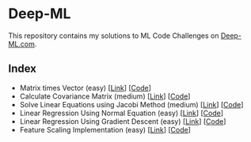 # Deep-ML
This repository contains my solutions to ML Code Challenges on [Deep-ML.com](https://www.deep-ml.com/). 

## Index
* Matrix times Vector (easy) [[Link](https://www.deep-ml.com/problem/Matrix%20times%20Vector)] [[Code](https://github.com/shalinis602/Deep-ML/blob/main/matrix_times_vector.py)]
* Calculate Covariance Matrix (medium) [[Link](https://www.deep-ml.com/problem/Calculate%20Covariance%20Matrix)] [[Code](https://github.com/shalinis602/Deep-ML/blob/main/calculate_covariance_matrix.py)]
* Solve Linear Equations using Jacobi Method (medium) [[Link](https://www.deep-ml.com/problem/Solve%20Linear%20Equations%20using%20Jacobi%20Method)] [[Code](https://github.com/shalinis602/Deep-ML/blob/main/solve_linear_equations_using_jacobi_method.py)]
* Linear Regression Using Normal Equation (easy) [[Link](https://www.deep-ml.com/problem/Linear%20Regression%20Using%20Normal%20Equation)] [[Code](https://github.com/shalinis602/Deep-ML/blob/main/linear_regression_using_normal_equation.py)]
* Linear Regression Using Gradient Descent (easy) [[Link](https://www.deep-ml.com/problem/Linear%20Regression%20Using%20Gradient%20Descent)] [[Code](https://github.com/shalinis602/Deep-ML/blob/main/linear_regression_using_gradient_descent.py)]
* Feature Scaling Implementation (easy) [[Link](https://www.deep-ml.com/problem/Feature%20Scaling%20Implementation)] [[Code](https://github.com/shalinis602/Deep-ML/blob/main/feature_scaling_implementation.py)]
